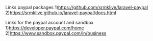 Links paypal packages
1)https://github.com/srmklive/laravel-paypal
2)https://srmklive.github.io/laravel-paypal/docs.html

Links for the paypal account and sandbox
1)https://developer.paypal.com/home
2)https://www.sandbox.paypal.com/in/business